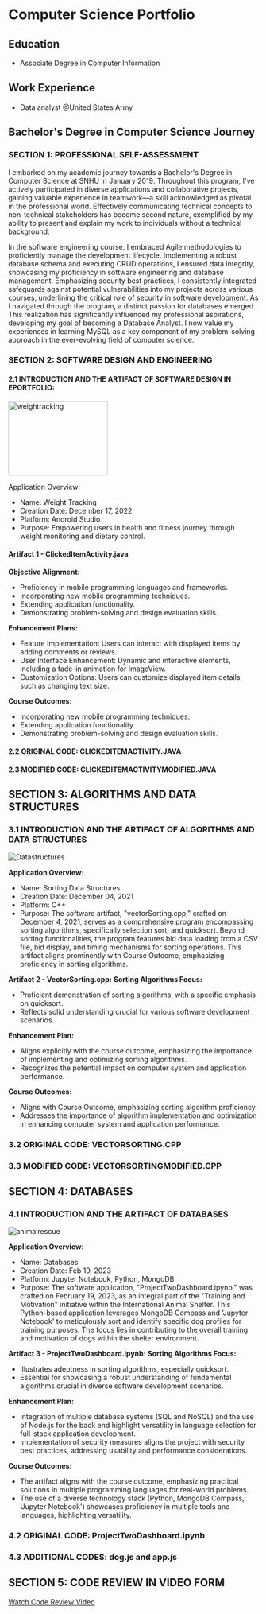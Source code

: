 # Computer Science Portfolio

## Education
- Associate Degree in Computer Information

## Work Experience
- Data analyst @United States Army

## Bachelor's Degree in Computer Science Journey

### SECTION 1: PROFESSIONAL SELF-ASSESSMENT
I embarked on my academic journey towards a Bachelor's Degree in Computer Science at SNHU in January 2019. Throughout this program, I've actively participated in diverse applications and collaborative projects, gaining valuable experience in teamwork—a skill acknowledged as pivotal in the professional world. Effectively communicating technical concepts to non-technical stakeholders has become second nature, exemplified by my ability to present and explain my work to individuals without a technical background.

In the software engineering course, I embraced Agile methodologies to proficiently manage the development lifecycle. Implementing a robust database schema and executing CRUD operations, I ensured data integrity, showcasing my proficiency in software engineering and database management. Emphasizing security best practices, I consistently integrated safeguards against potential vulnerabilities into my projects across various courses, underlining the critical role of security in software development. As I navigated through the program, a distinct passion for databases emerged. This realization has significantly influenced my professional aspirations, developing my goal of becoming a Database Analyst. I now value my experiences in learning MySQL as a key component of my problem-solving approach in the ever-evolving field of computer science.

### SECTION 2: SOFTWARE DESIGN AND ENGINEERING

#### 2.1 INTRODUCTION AND THE ARTIFACT OF SOFTWARE DESIGN IN EPORTFOLIO:
<img src="https://github.com/hainguyen52d/ePortfolio/assets/92653054/820948a9-e247-471c-b348-1c634892b156" alt="weightracking" width="200" height="150">

Application Overview:
- Name: Weight Tracking
- Creation Date: December 17, 2022
- Platform: Android Studio
- Purpose: Empowering users in health and fitness journey through weight monitoring and dietary control.

#### Artifact 1 - ClickedItemActivity.java

**Objective Alignment:**
- Proficiency in mobile programming languages and frameworks.
- Incorporating new mobile programming techniques.
- Extending application functionality.
- Demonstrating problem-solving and design evaluation skills.

**Enhancement Plans:**
- Feature Implementation: Users can interact with displayed items by adding comments or reviews.
- User Interface Enhancement: Dynamic and interactive elements, including a fade-in animation for ImageView.
- Customization Options: Users can customize displayed item details, such as changing text size.

**Course Outcomes:**
- Incorporating new mobile programming techniques.
- Extending application functionality.
- Demonstrating problem-solving and design evaluation skills.

#### 2.2 ORIGINAL CODE: CLICKEDITEMACTIVITY.JAVA
#### 2.3 MODIFIED CODE: CLICKEDITEMACTIVITYMODIFIED.JAVA

## SECTION 3: ALGORITHMS AND DATA STRUCTURES

### 3.1 INTRODUCTION AND THE ARTIFACT OF ALGORITHMS AND DATA STRUCTURES
![Datastructures](https://github.com/hainguyen52d/ePortfolio/assets/92653054/076d2afa-6497-4774-97af-a0975d5ddab7)

**Application Overview:**
- Name: Sorting Data Structures
- Creation Date: December 04, 2021
- Platform: C++
- Purpose: The software artifact, "vectorSorting.cpp," crafted on December 4, 2021, serves as a comprehensive program encompassing sorting algorithms, specifically selection sort, and quicksort. Beyond sorting functionalities, the program features bid data loading from a CSV file, bid display, and timing mechanisms for sorting operations. This artifact aligns prominently with Course Outcome, emphasizing proficiency in sorting algorithms.

**Artifact 2 - VectorSorting.cpp:**
**Sorting Algorithms Focus:**
- Proficient demonstration of sorting algorithms, with a specific emphasis on quicksort.
- Reflects solid understanding crucial for various software development scenarios.

**Enhancement Plan:**
- Aligns explicitly with the course outcome, emphasizing the importance of implementing and optimizing sorting algorithms.
- Recognizes the potential impact on computer system and application performance.

**Course Outcomes:**
- Aligns with Course Outcome, emphasizing sorting algorithm proficiency.
- Addresses the importance of algorithm implementation and optimization in enhancing computer system and application performance.

### 3.2 ORIGINAL CODE: VECTORSORTING.CPP
### 3.3 MODIFIED CODE: VECTORSORTINGMODIFIED.CPP

## SECTION 4: DATABASES

### 4.1 INTRODUCTION AND THE ARTIFACT OF DATABASES
![animalrescue](https://github.com/hainguyen52d/ePortfolio/assets/92653054/0aebd632-587e-42b1-830d-aff07b780267)


**Application Overview:**
- Name: Databases
- Creation Date: Feb 19, 2023
- Platform: Jupyter Notebook, Python, MongoDB
- Purpose: The software application, "ProjectTwoDashboard.ipynb," was crafted on February 19, 2023, as an integral part of the "Training and Motivation" initiative within the International Animal Shelter. This Python-based application leverages MongoDB Compass and 'Jupyter Notebook' to meticulously sort and identify specific dog profiles for training purposes. The focus lies in contributing to the overall training and motivation of dogs within the shelter environment.

**Artifact 3 - ProjectTwoDashboard.ipynb:**
**Sorting Algorithms Focus:**
- Illustrates adeptness in sorting algorithms, especially quicksort.
- Essential for showcasing a robust understanding of fundamental algorithms crucial in diverse software development scenarios.

**Enhancement Plan:**
- Integration of multiple database systems (SQL and NoSQL) and the use of Node.js for the back end highlight versatility in language selection for full-stack application development.
- Implementation of security measures aligns the project with security best practices, addressing usability and performance considerations.

**Course Outcomes:**
- The artifact aligns with the course outcome, emphasizing practical solutions in multiple programming languages for real-world problems.
- The use of a diverse technology stack (Python, MongoDB Compass, 'Jupyter Notebook') showcases proficiency in multiple tools and languages, highlighting versatility.

### 4.2 ORIGINAL CODE: ProjectTwoDashboard.ipynb
### 4.3 ADDITIONAL CODES: dog.js and app.js

## SECTION 5: CODE REVIEW IN VIDEO FORM

[Watch Code Review Video](https://www.youtube.com/watch?v=THlYTArHohg&t=23s)
